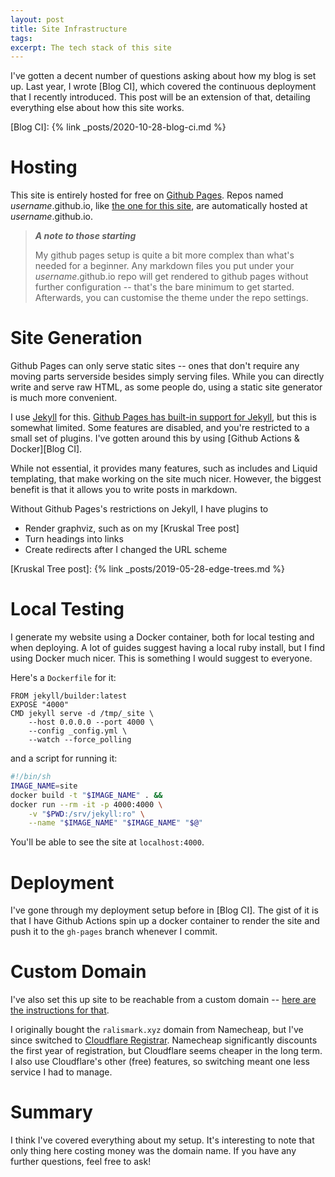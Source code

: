 ```yaml
---
layout: post
title: Site Infrastructure
tags:
excerpt: The tech stack of this site
---
```


I've gotten a decent number of questions asking about how my blog is set up. Last year, I wrote [Blog CI], which covered the continuous deployment that I recently introduced. This post will be an extension of that, detailing everything else about how this site works.

[Blog CI]: {% link _posts/2020-10-28-blog-ci.md %}

<!--more-->

# Hosting

This site is entirely hosted for free on [Github Pages]. Repos named *username*.github.io, like [the one for this site][repo], are automatically hosted at *username*.github.io.

[Github Pages]: https://pages.github.com/
[repo]: https://github.com/ralismark/ralismark.github.io/

> _**A note to those starting**_
> 
> My github pages setup is quite a bit more complex than what's needed for a beginner. Any markdown files you put under your *username*.github.io repo will get rendered to github pages without further configuration -- that's the bare minimum to get started. Afterwards, you can customise the theme under the repo settings.

# Site Generation

Github Pages can only serve static sites -- ones that don't require any moving parts serverside besides simply serving files. While you can directly write and serve raw HTML, as some people do, using a static site generator is much more convenient.

I use [Jekyll] for this. [Github Pages has built-in support for Jekyll][github-pages-jekyll], but this is somewhat limited. Some features are disabled, and you're restricted to a small set of plugins. I've gotten around this by using [Github Actions & Docker][Blog CI].

[Jekyll]: https://jekyllrb.com/
[github-pages-jekyll]: https://docs.github.com/en/free-pro-team@latest/github/working-with-github-pages/about-github-pages-and-jekyll

While not essential, it provides many features, such as includes and Liquid templating, that make working on the site much nicer. However, the biggest benefit is that it allows you to write posts in markdown.

Without Github Pages's restrictions on Jekyll, I have plugins to

- Render graphviz, such as on my [Kruskal Tree post]
- Turn headings into links
- Create redirects after I changed the URL scheme

[Kruskal Tree post]: {% link _posts/2019-05-28-edge-trees.md %}

# Local Testing

I generate my website using a Docker container, both for local testing and when deploying. A lot of guides suggest having a local ruby install, but I find using Docker much nicer. This is something I would suggest to everyone.

Here's a `Dockerfile` for it:

```docker
FROM jekyll/builder:latest
EXPOSE "4000"
CMD jekyll serve -d /tmp/_site \
	--host 0.0.0.0 --port 4000 \
	--config _config.yml \
	--watch --force_polling
```

and a script for running it:

```sh
#!/bin/sh
IMAGE_NAME=site
docker build -t "$IMAGE_NAME" . &&
docker run --rm -it -p 4000:4000 \
	-v "$PWD:/srv/jekyll:ro" \
	--name "$IMAGE_NAME" "$IMAGE_NAME" "$@"
```

You'll be able to see the site at `localhost:4000`.

# Deployment

I've gone through my deployment setup before in [Blog CI]. The gist of it is that I have Github Actions spin up a docker container to render the site and push it to the `gh-pages` branch whenever I commit.

# Custom Domain

I've also set this up site to be reachable from a custom domain -- [here are the instructions for that][custom-domain].

[custom-domain]: https://docs.github.com/en/free-pro-team@latest/github/working-with-github-pages/managing-a-custom-domain-for-your-github-pages-site

I originally bought the `ralismark.xyz` domain from Namecheap, but I've since switched to [Cloudflare Registrar]. Namecheap significantly discounts the first year of registration, but Cloudflare seems cheaper in the long term. I also use Cloudflare's other (free) features, so switching meant one less service I had to manage.

[Cloudflare Registrar]: https://www.cloudflare.com/en/products/registrar/

# Summary

I think I've covered everything about my setup. It's interesting to note that only thing here costing money was the domain name. If you have any further questions, feel free to ask!
